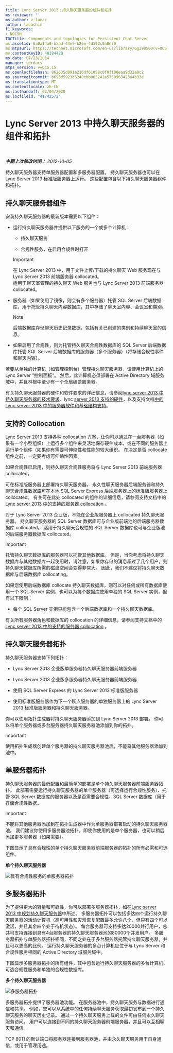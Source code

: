 ```yaml
---
title: Lync Server 2013：持久聊天服务器的组件和拓扑
ms.reviewer: ''
ms.author: v-lanac
author: lanachin
f1.keywords:
- NOCSH
TOCTitle: Components and topologies for Persistent Chat Server
ms:assetid: 6a0a14a0-baad-44e9-b26e-4d192c0a0e70
ms:mtpsurl: https://technet.microsoft.com/en-us/library/Gg398500(v=OCS.15)
ms:contentKeyID: 48184420
ms.date: 07/23/2014
manager: serdars
mtps_version: v=OCS.15
ms.openlocfilehash: 862635d091a216df61058c0f0ff00eaa9d32a0c2
ms.sourcegitcommit: b693d5923d6240cbb865241a5750963423a4b33e
ms.translationtype: MT
ms.contentlocale: zh-CN
ms.lasthandoff: 02/04/2020
ms.locfileid: "41742572"
---
```

<div data-xmlns="http://www.w3.org/1999/xhtml">

<div class="topic" data-xmlns="http://www.w3.org/1999/xhtml" data-msxsl="urn:schemas-microsoft-com:xslt" data-cs="http://msdn.microsoft.com/en-us/">

<div data-asp="http://msdn2.microsoft.com/asp">

# <a name="components-and-topologies-for-persistent-chat-server-in-lync-server-2013"></a>Lync Server 2013 中持久聊天服务器的组件和拓扑

</div>

<div id="mainSection">

<div id="mainBody">

<span> </span>

_**主题上次修改时间：** 2012-10-05_

持久聊天服务器支持单服务器配置和多服务器配置。 持久聊天服务器也可以在 Lync Server 2013 标准版服务器上运行。 这些配置包含以下持久聊天服务器组件和拓扑。

<div>

## <a name="persistent-chat-server-components"></a>持久聊天服务器组件

安装持久聊天服务器的最新版本需要以下组件：

  - 运行持久聊天服务器并提供以下服务的一个或多个计算机：
    
      - 持久聊天服务
    
      - 合规性服务，在启用合规性时打开
    
    <div>
    

    > [!IMPORTANT]  
    > 在 Lync Server 2013 中，用于文件上传/下载的持久聊天 Web 服务现在与 Lync Server 2013&nbsp;前端服务器 collocated。<BR>适用于聊天室管理的持久聊天 Web 服务也与 Lync Server 2013&nbsp;前端服务器 collocated。

    
    </div>

  - 服务器（如果使用了镜像，则会有多个服务器）托管 SQL Server 后端数据库，用于托管持久聊天内容数据库，其中存储了聊天室内容、会议室和类别。
    
    <div>
    

    > [!NOTE]  
    > 后端数据库存储聊天历史记录数据，包括有关已创建的类别和持续聊天室的信息。

    
    </div>

  - 如果启用了合规性，则为托管持久聊天合规性数据库的 SQL Server 后端数据库托管 SQL Server 后端数据库的服务器（多个服务器）（将存储合规性事件和聊天内容）。

若要从单独的计算机（如管理控制台）管理持久聊天服务器，请使用计算机上的 Lync Server "控制面板"。 然后，此计算机必须部署在 Active Directory 域服务域中，并且林根中至少有一个全局编录服务器。

有关持久聊天服务器的硬件和软件要求的详细信息，请参阅[lync server 2013 中持久聊天服务器的技术要求](lync-server-2013-technical-requirements-for-persistent-chat-server.md)、lync [server 2013 支持的硬件](lync-server-2013-supported-hardware.md)，以及支持文档[中的 Lync server 2013 中的服务器软件和基础结构支持](lync-server-2013-server-software-and-infrastructure-support.md)。

</div>

<div>

## <a name="supported-collocation"></a>支持的 Collocation

Lync Server 2013 支持各种 collocation 方案，让你可以通过在一台服务器（如果有一个小型组织）上运行多个组件来灵活地保存硬件成本，或在不同的服务器上运行单个组件（如果你有需要可伸缩性和性能的较大组织。 在决定是否 collocate 组件之前，一定要考虑可伸缩性因素。

如果合规性已启用，则持久聊天合规性服务将与 Lync Server 2013 前端服务器 collocated。

可在标准版服务器上部署持久聊天服务器。 永久性聊天服务器后端服务器和持久聊天合规性数据库可在本地 SQL Server Express 后端服务器上的标准版服务器上 collocated。 有关可在此处 collocated 的组件的详细信息，请参阅支持文档中的[Lync server 2013 中的支持的服务器 collocation](lync-server-2013-supported-server-collocation.md) 。

对于 Lync Server 2013 企业版，不能在企业版服务器上 collocated 持久聊天服务器。 持久聊天服务器的 SQL Server 数据库可与企业版前端池的后端服务器数据库 collocated。 适用于持久聊天合规性的 SQL Server 数据库也可与企业版池的后端服务器数据库 collocated。

<div>


> [!IMPORTANT]  
> 托管持久聊天数据库的服务器可以托管其他数据库。 但是，当你考虑将持久聊天数据库与其他数据库一起使用时，请注意，如果你存储的消息超过了几个用户，则持久聊天数据库所需的磁盘空间会变得非常大。 因此，我们不建议将持久聊天数据库与后端数据库 collocating。



</div>

如果您使用后端数据库 collocate 持久聊天数据库，则可以对任何或所有数据库使用一个 SQL Server 实例，也可以为每个数据库使用单独的 SQL Server 实例，但有以下限制：

  - 每个 SQL Server 实例只能包含一个后端数据库和一个持久聊天数据库。

有关所有服务器角色和数据库的 collocation 的详细信息，请参阅支持文档中的[Lync server 2013 中的支持的服务器 collocation](lync-server-2013-supported-server-collocation.md) 。

</div>

<div>

## <a name="persistent-chat-server-topologies"></a>持久聊天服务器拓扑

持久聊天服务器支持下列拓扑：

  - Lync Server 2013 企业版单服务器持久聊天服务器前端服务器

  - Lync Server 2013 企业版多服务器持久聊天服务器前端服务器

  - 使用 SQL Server Express 的 Lync Server 2013 标准版服务器

  - 使用标准版服务器作为下一个跃点服务器的单独服务器上的 Lync Server 2013 标准版服务器和持久聊天服务器。

你可以使用拓扑生成器将持久聊天服务器添加到 Lync Server 2013 部署。 你可以将单个服务器或多台服务器持久聊天服务器池添加到你的拓扑。

<div>


> [!IMPORTANT]  
> 使用拓扑生成器创建单个服务器的持久聊天服务器池后，不能将其他服务器添加到池中。



</div>

<div>

## <a name="single-server-topology"></a>单服务器拓扑

持久聊天服务器的最低配置和最简单的部署是单个持久聊天服务器前端服务器拓扑。 此部署需要运行持久聊天服务器的单个服务器（可选择运行合规性服务）、托管 SQL Server 数据库的服务器以及是否需要合规性、SQL Server 数据库（用于存储合规性数据。

<div>


> [!IMPORTANT]  
> 不能将其他服务器添加到在拓扑生成器中作为单服务器部署启动的持久聊天服务器池。 我们建议你使用多服务器池拓扑，即使你使用的是单个服务器，也可以稍后添加更多服务器（如果需要）。



</div>

下图显示了具有合规性的单个持久聊天服务器前端服务器的拓扑的所有必需和可选组件。

**单个持久聊天服务器**

![具有合规性服务的单服务器拓扑](images/Gg398500.9168fa52-61e0-4d17-a14d-45fd32e81456(OCS.15).jpg "具有合规性服务的单服务器拓扑")

</div>

<div>

## <a name="multiple-server-topology"></a>多服务器拓扑

为了提供更大的容量和可靠性，你可以部署多服务器拓扑，如在[Lync server 2013 中规划持久聊天服务器](lync-server-2013-planning-for-persistent-chat-server.md)中所述。 多服务器拓扑可以包括多达四个运行持久聊天服务器的活动计算机（高可用性和灾难恢复配置最多允许八个，但只有四个可以激活，并且其余四个处于待机状态）。 每台服务器可支持多达20000并行用户，总共可支持连接到具有4台服务器的持久聊天服务器池的80000个并发用户。 多服务器拓扑与单服务器拓扑相同，不同之处在于多台服务器托管持久聊天服务器，并且可以更高的比例。 运行持久聊天服务器的多台计算机应位于与 Lync Server 和合规性服务相同的 Active Directory 域服务域中。

下图显示多服务器拓扑的所有组件，其中包含运行持久聊天服务器的多台计算机、可选合规性服务和单独的合规性数据库。

**多个持久聊天服务器**

![多服务器拓扑](images/Gg398500.19aea898-28df-4d9b-903c-f72ef062d919(OCS.15).jpg "多服务器拓扑")

多服务器拓扑提供了服务器池功能。 在服务器池中，持久聊天服务与数据进行通信和共享。 例如，您可以从系统中的任何持续聊天服务获取最初发布到一个持久聊天服务的聊天历史记录。 通过一个持久聊天服务上载的文件可由任何永久聊天服务访问。 用户可以连接到不同的持久聊天服务器前端服务器，并且可以互相聊天和通信。

TCP 8011 的默认端口将服务器连接到服务器池，并由永久聊天服务用于自身通信，或用于管理用途。

</div>

</div>

</div>

<span> </span>

</div>

</div>

</div>

